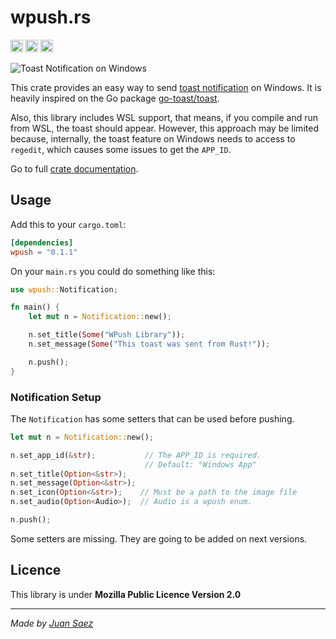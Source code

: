 # wpush.rs

[<img alt="github" src="https://img.shields.io/badge/github-saezjuan/wpush.rs-8da0cb?style=for-the-badge&labelColor=555555&logo=github" height="20">](https://github.com/saez-juan/wpush.rs)
[<img alt="crates.io" src="https://img.shields.io/crates/v/wpush?style=for-the-badge&color=fc8d62&logo=rust" height="20">](https://crates.io/crates/wpush.rs)
[<img alt="docs.rs" src="https://img.shields.io/badge/docs.rs-wpush-66c2a5?style=for-the-badge&labelColor=555555&logo=docs.rs" height="20">](https://docs.rs/wpush)

![Toast Notification on Windows](https://learn.microsoft.com/en-us/windows/apps/design/images/shell-1x.png)

This crate provides an easy way to send [toast notification](https://learn.microsoft.com/en-us/windows/apps/design/shell/tiles-and-notifications/toast-notifications-overview) on Windows. It is heavily inspired on the Go package [go-toast/toast](https://github.com/go-toast/toast).

Also, this library includes WSL support, that means, if you compile and run from WSL, the toast should appear. However, this approach may be limited because, internally, the toast feature on Windows needs to access to `regedit`, which causes some issues to get the `APP_ID`.

Go to full [crate documentation](https://docs.rs/wpush).

## Usage

Add this to your `cargo.toml`:

```toml
[dependencies]
wpush = "0.1.1"
```

On your `main.rs` you could do something like this:

```rust
use wpush::Notification;

fn main() {
    let mut n = Notification::new();

    n.set_title(Some("WPush Library"));
    n.set_message(Some("This toast was sent from Rust!"));

    n.push();
}
```

### Notification Setup

The `Notification` has some setters that can be used before pushing.

```rust
let mut n = Notification::new();

n.set_app_id(&str);           // The APP_ID is required.
                              // Default: "Windows App"
n.set_title(Option<&str>);
n.set_message(Option<&str>);
n.set_icon(Option<&str>);    // Must be a path to the image file
n.set_audio(Option<Audio>);  // Audio is a wpush enum.

n.push();
```

Some setters are missing. They are going to be added on next versions.

## Licence

This library is under **Mozilla Public Licence Version 2.0**

---

_Made by [Juan Saez](https://saez.work)_
